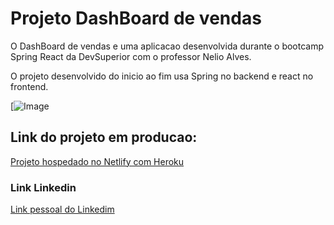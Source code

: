 # Projeto DashBoard de vendas

O DashBoard de vendas e uma aplicacao desenvolvida durante o bootcamp Spring React da DevSuperior com o professor Nelio Alves.

O projeto desenvolvido do inicio ao fim usa Spring no backend e react no frontend.

[![Image](https://media-exp1.licdn.com/dms/image/C4D22AQFqneWwS3ainA/feedshare-shrink_2048_1536/0/1636397500797?e=1639612800&v=beta&t=vHDbWYuTgDocDq8nnbzVB3DNZhHa-_jl8DJJzAA-IdI)

## Link do projeto em producao:

[Projeto hospedado no Netlify com Heroku](https://dsvendas-julioleal.netlify.app/)


### Link Linkedin


[Link pessoal do Linkedim](https://www.linkedin.com/in/julio-cesar-freitas-leal-44226916a/)
